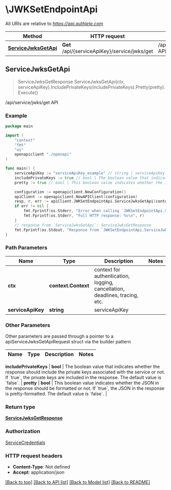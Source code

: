 # \JWKSetEndpointApi

All URIs are relative to *https://api.authlete.com*

Method | HTTP request | Description
------------- | ------------- | -------------
[**ServiceJwksGetApi**](JWKSetEndpointApi.md#ServiceJwksGetApi) | **Get** /api/{serviceApiKey}/service/jwks/get | /api/service/jwks/get API



## ServiceJwksGetApi

> ServiceJwksGetResponse ServiceJwksGetApi(ctx, serviceApiKey).IncludePrivateKeys(includePrivateKeys).Pretty(pretty).Execute()

/api/service/jwks/get API



### Example

```go
package main

import (
    "context"
    "fmt"
    "os"
    openapiclient "./openapi"
)

func main() {
    serviceApiKey := "serviceApiKey_example" // string | serviceApiKey
    includePrivateKeys := true // bool | The boolean value that indicates whether the response should include the private keys associated with the service or not. If `true`, the private keys are included in the response. The default value is `false`. (optional)
    pretty := true // bool | This boolean value indicates whether the JSON in the response should be formatted or not. If `true`, the JSON in the response is pretty-formatted. The default value is `false`. (optional)

    configuration := openapiclient.NewConfiguration()
    apiClient := openapiclient.NewAPIClient(configuration)
    resp, r, err := apiClient.JWKSetEndpointApi.ServiceJwksGetApi(context.Background(), serviceApiKey).IncludePrivateKeys(includePrivateKeys).Pretty(pretty).Execute()
    if err != nil {
        fmt.Fprintf(os.Stderr, "Error when calling `JWKSetEndpointApi.ServiceJwksGetApi``: %v\n", err)
        fmt.Fprintf(os.Stderr, "Full HTTP response: %v\n", r)
    }
    // response from `ServiceJwksGetApi`: ServiceJwksGetResponse
    fmt.Fprintf(os.Stdout, "Response from `JWKSetEndpointApi.ServiceJwksGetApi`: %v\n", resp)
}
```

### Path Parameters


Name | Type | Description  | Notes
------------- | ------------- | ------------- | -------------
**ctx** | **context.Context** | context for authentication, logging, cancellation, deadlines, tracing, etc.
**serviceApiKey** | **string** | serviceApiKey | 

### Other Parameters

Other parameters are passed through a pointer to a apiServiceJwksGetApiRequest struct via the builder pattern


Name | Type | Description  | Notes
------------- | ------------- | ------------- | -------------

 **includePrivateKeys** | **bool** | The boolean value that indicates whether the response should include the private keys associated with the service or not. If &#x60;true&#x60;, the private keys are included in the response. The default value is &#x60;false&#x60;. | 
 **pretty** | **bool** | This boolean value indicates whether the JSON in the response should be formatted or not. If &#x60;true&#x60;, the JSON in the response is pretty-formatted. The default value is &#x60;false&#x60;. | 

### Return type

[**ServiceJwksGetResponse**](ServiceJwksGetResponse.md)

### Authorization

[ServiceCredentials](../README.md#ServiceCredentials)

### HTTP request headers

- **Content-Type**: Not defined
- **Accept**: application/json

[[Back to top]](#) [[Back to API list]](../README.md#documentation-for-api-endpoints)
[[Back to Model list]](../README.md#documentation-for-models)
[[Back to README]](../README.md)

